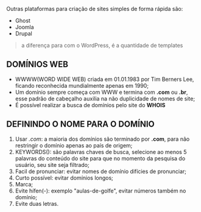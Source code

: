 Outras plataformas para criação de sites simples de forma rápida são:
- Ghost
- Joomla
- Drupal

> a diferença para com o WordPress, é a quantidade de templates

## DOMÍNIOS WEB
- WWWW(WORD WIDE WEB) criada em 01.01.1983 por Tim Berners Lee, ficando reconhecida mundialmente apenas  em 1990;
- Um domínio sempre começa com WWW e termina com **.com** ou **.br**, esse padrão de cabeçalho auxilia na não duplicidade de nomes de site;
- É possível realizar a busca de domínios pelo site do **WHOIS**

## DEFININDO O NOME PARA O DOMÍNIO

1. Usar *.com*: a maioria dos domínios são terminado por **.com**, para não restringir o domínio apenas ao país de origem;
2. KEYWORDS(): são palavras chaves de busca, selecione ao menos 5 palavras do conteúdo do site para que no momento da pesquisa do usuário, seu site seja filtrado;
3. Facil de pronunciar: evitar nomes de domínio difícies de pronunciar;
4. Curto possível: evitar domínios longos;
5. Marca;
6. Evite hífen(-): exemplo "aulas-de-golfe", evitar números também no domínio;
7. Evite duas letras.